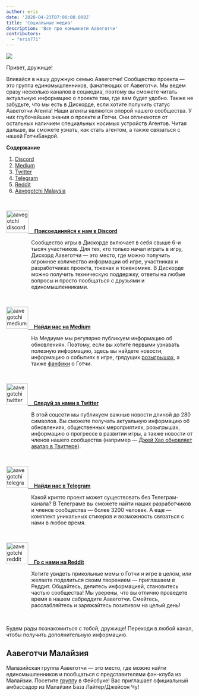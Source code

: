 ```yaml
---
author: eris
date: '2020-04-23T07:00:00.000Z'
title: 'Социальные медиа'
description: 'Все про комьюнити Аавеготчи'
contributors:
  - "eris771"
---
```


<div class="headerImageContainer">
<img src="/socialmedia/alfredgotchiwelcome.png" class="headerImage">
<p class="headerImageText">Привет, дружище!</p>
</div>

Вливайся в нашу дружную семью Аавеготчи! Сообщество проекта — это группа единомышленников, фанатеющих от Аавеготчи. Мы ведем сразу несколько каналов в соцмедиа, поэтому вы сможете читать актуальную информацию о проекте там, где вам будет удобно. Также не забудьте, что мы есть в Дискорде, если хотите получить статус Аавеготчи Агента!  Наши агенты являются опорой нашего сообщества. У них глубочайшие знания о проекте и Готчи. Они отличаются от остальных наличием специальных носимых устройств Агентов. Читая дальше, вы сможете узнать, как стать агентом, а также связаться с нашей ГотчиБандой.

<a name="Discord"></a>

<div class="contentsBox">

**Содержание**

<ol>
<li><a href=#Discord>Discord</a></li>
<li><a href=#Medium>Medium</a></li>
<li><a href=#Twitter>Twitter</a></li>
<li><a href=#Telegram>Telegram</a></li>
<li><a href=#Reddit>Reddit</a></li>
<li><a href=#aavegotchi-malaysia>Aavegotchi Malaysia</a></li>
</ol>

</div>

&nbsp;

<a href="https://discord.com/invite/NPwnWB6" target = "_blank"><img src="/socialmedia/discord.png" alt = "aavegotchi discord" width="60" height="60"> &nbsp;&nbsp;&nbsp;**Присоединяйся к нам в Discord**</a>

<p style="margin-left: 4.8em">Сообщество игры в Дискорде включает в себя свыше 6-и тысяч участников. Для тех, кто только начал играть в игру, Дискорд Аавеготчи — это место, где можно получить огромное количество информации об игре, участниках и разработчиках проекта, токенах и токеномике.  
В Дискорде можно получить техническую поддержку, ответы на любые вопросы и просто пообщаться с друзьями и единомышленниками. </p>

<a name="Medium"></a>

&nbsp;<a name="Twitter"></a>

<a href="https://aavegotchi.medium.com/" target = "_blank"><img src="/socialmedia/medium.png" alt = "aavegotchi medium" width="59" height="59"> &nbsp;&nbsp;&nbsp;**Найди нас на Medium**</a>

<p style="margin-left: 4.8em">На Медиуме мы регулярно публикуем информацию об обновлениях. Поэтому, если вы хотите первыми узнавать полезную информацию, здесь вы найдете новости, информацию о событиях в игре, грядущих <a href="https://aavegotchi.medium.com/aavegotchi-raffles-a-frenly-guide-66f624c9bc60">розыгрышах</a>, а также <a href = "https://aavegotchi.medium.com/anon-and-the-green-ticket-5776969b3a69">фанфики</a> о Готчи.</p>

&nbsp;<a name="Telegram"></a>

<a href="https://twitter.com/aavegotchi" target = "_blank"><img class="socialmedia" src="/socialmedia/twitter.png" alt = "aavegotchi twitter" width="58" height="58"> &nbsp;&nbsp;&nbsp;**Следуй за нами в Twitter**</a>

<p style="margin-left: 4.8em">В этой соцсети мы публикуем важные новости длиной до 280 символов. Вы сможете получать актуальную информацию об обновлениях, общественных мероприятиях, розыгрышах, информацию о прогрессе в развитии игры, а также новости от членов нашего сообщества (например — <a href=https://twitter.com/aavegotchi/status/1313813072717389824">Джей Хао обновляет аватар в Твиттере</a>).</p>

&nbsp;

<a href="https://t.me/aavegotchi" target = "_blank"><img class="socialmedia" src="/socialmedia/telegram.png" alt = "aavegotchi telegram" width="59" height="58"> &nbsp;&nbsp;&nbsp;**Найди нас в Telegram**</a>

<p style="margin-left: 4.8em">Какой крипто проект может существовать без Телеграм-канала?
 В Телеграме вы сможете найти наших разработчиков и членов сообщества — более 3200 человек. А еще — комплект уникальных стикеров и возможность связаться с нами в любое время. </p>

&nbsp;<a name="Reddit"></a>

<a href="https://www.reddit.com/r/Aavegotchi/" target = "_blank"><img class="socialmedia" src="/socialmedia/reddit.jpg" alt = "aavegotchi reddit" width="59" height="58"> &nbsp;&nbsp;&nbsp;**Го с нами на Reddit**</a>

<p style="margin-left: 4.8em">Хотите увидеть прикольные мемы о Готчи и игре в целом, или желаете поделиться своим творением — приглашаем в Реддит. Общайтесь, делитесь информацией, становитесь частью сообщества! Мы уверены, что вы отлично проведете время в нашем сабреддите Аавеготчи. Смейтесь, расслабляйтесь и заряжайтесь позитивом на целый день!</p>

&nbsp;

Будем рады познакомиться с тобой, дружище! Переходи в любой канал, чтобы получить дополнительную информацию.

## Аавеготчи Малайзия

Малазийская группа Аавеготчи — это место, где можно найти единомышленников и пообщаться с представителями фан-клуба из Малайзии. Посетите [группу](https://www.facebook.com/groups/aavegotchimalaysia) в Фейсбуке! Вас приглашает официальный амбассадор из Малайзии Базз Лайтер/Джейсон Чу!





